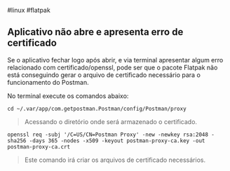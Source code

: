  #linux #flatpak
## Aplicativo não abre e apresenta erro de certificado
Se o aplicativo fechar logo após abrir, e via terminal apresentar algum erro relacionado com certificado/openssl, pode ser que o pacote Flatpak não está conseguindo gerar o arquivo de certificado necessário para o funcionamento do Postman.

No terminal execute os comandos abaixo:
```
cd ~/.var/app/com.getpostman.Postman/config/Postman/proxy
```
> Acessando o diretório onde será armazenado o certificado.

```
openssl req -subj '/C=US/CN=Postman Proxy' -new -newkey rsa:2048 -sha256 -days 365 -nodes -x509 -keyout postman-proxy-ca.key -out postman-proxy-ca.crt
```
> Este comando irá criar os arquivos de certificado necessários.